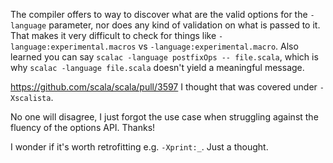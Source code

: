 The compiler offers to way to discover what are the valid options for the `-language` parameter, nor does any kind of validation on what is passed to it. That makes it very difficult to check for things like `-language:experimental.macros` vs `-language:experimental.macro`.
Also learned you can say `scalac -language postfixOps -- file.scala`, which is why `scalac -language file.scala` doesn't yield a meaningful message.

https://github.com/scala/scala/pull/3597
I thought that was covered under `-Xscalista`.

No one will disagree, I just forgot the use case when struggling against the fluency of the options API. Thanks!

I wonder if it's worth retrofitting e.g. `-Xprint:_`.  Just a thought.
